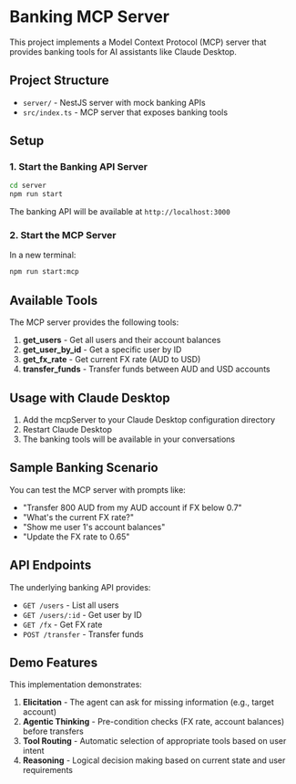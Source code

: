 # Banking MCP Server

This project implements a Model Context Protocol (MCP) server that provides banking tools for AI assistants like Claude Desktop.

## Project Structure

- `server/` - NestJS server with mock banking APIs
- `src/index.ts` - MCP server that exposes banking tools

## Setup

### 1. Start the Banking API Server

```bash
cd server
npm run start
```

The banking API will be available at `http://localhost:3000`

### 2. Start the MCP Server

In a new terminal:

```bash
npm run start:mcp
```

## Available Tools

The MCP server provides the following tools:

1. **get_users** - Get all users and their account balances
2. **get_user_by_id** - Get a specific user by ID
3. **get_fx_rate** - Get current FX rate (AUD to USD)
4. **transfer_funds** - Transfer funds between AUD and USD accounts

## Usage with Claude Desktop

1. Add the mcpServer to your Claude Desktop configuration directory
2. Restart Claude Desktop
3. The banking tools will be available in your conversations

## Sample Banking Scenario

You can test the MCP server with prompts like:

- "Transfer 800 AUD from my AUD account if FX below 0.7"
- "What's the current FX rate?"
- "Show me user 1's account balances"
- "Update the FX rate to 0.65"

## API Endpoints

The underlying banking API provides:

- `GET /users` - List all users
- `GET /users/:id` - Get user by ID
- `GET /fx` - Get FX rate
- `POST /transfer` - Transfer funds

## Demo Features

This implementation demonstrates:

1. **Elicitation** - The agent can ask for missing information (e.g., target account)
2. **Agentic Thinking** - Pre-condition checks (FX rate, account balances) before transfers
3. **Tool Routing** - Automatic selection of appropriate tools based on user intent
4. **Reasoning** - Logical decision making based on current state and user requirements
